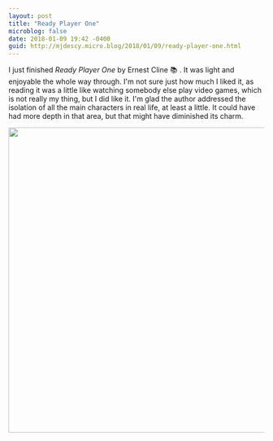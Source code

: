 ```yaml
---
layout: post
title: "Ready Player One"
microblog: false
date: 2018-01-09 19:42 -0400
guid: http://mjdescy.micro.blog/2018/01/09/ready-player-one.html
---
```

I just finished _Ready Player One_ by Ernest Cline 📚 . It was light and enjoyable the whole way through. I'm not sure just how much I liked it, as reading it was a little like watching somebody else play video games, which is not really my thing, but I did like it. I'm glad the author addressed the isolation of all the main characters in real life, at least a little. It could have had more depth in that area, but that might have diminished its charm.

<img src="http://mjdescy.micro.blog/uploads/2018/94ab55d10a.jpg" width="600" height="600" />
